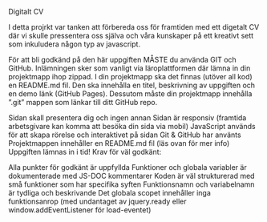 Digitalt CV

I detta projrkt var tanken att förbereda oss för framtiden med ett digetalt CV där vi skulle pressentera oss själva och våra kunskaper på ett kreativt sett som inkuludera någon typ av javascript. 

 

 

För att bli godkänd på den här uppgiften MÅSTE du använda GIT och GitHub. Inlämningen sker som vanligt via läroplattformen där lämna in din projektmapp ihop zippad. I din projektmapp ska det finnas (utöver all kod) en README.md fil. Den ska innehålla en titel, beskrivning av uppgiften och en demo länk (GitHub Pages). Dessutom måste din projektmapp innehålla ”.git” mappen som länkar till ditt GitHub repo.

Sidan skall presentera dig och ingen annan
Sidan är responsiv (framtida arbetsgivare kan komma att besöka din sida via mobil)
JavaScript används för att skapa rörelse och interaktivet på sidan
Git & GitHub har använts
Projektmappen innehåller en README.md fil (läs ovan för mer info)
Uppgiften lämnas in i tid!
Krav för väl godkänt:

Alla punkter för godkänt är uppfyllda
Funktioner och globala variabler är dokumenterade med JS-DOC kommentarer
Koden är väl strukturerad med små funktioner som har specifika syften
Funktionsnamn och variabelnamn är tydliga och beskrivande
Det globala scopet innehåller inga funktionsanrop (med undantaget av jquery.ready eller window.addEventListener för load-eventet)